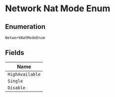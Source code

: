 
# Network Nat Mode Enum

## Enumeration

`NetworkNatModeEnum`

## Fields

| Name |
|  --- |
| `HighAvailable` |
| `Single` |
| `Disable` |

